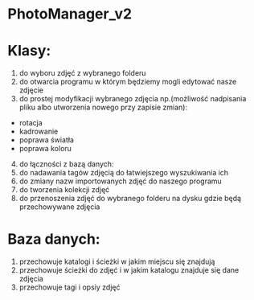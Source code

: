 # PhotoManager_v2

# Klasy:
1. do wyboru zdjęć z wybranego folderu 
2. do otwarcia programu w którym będziemy mogli edytować nasze zdjęcie 
3. do prostej modyfikacji wybranego zdjęcia np.(możliwość nadpisania pliku albo utworzenia nowego przy zapisie zmian):
  - rotacja
  - kadrowanie
  - poprawa światła
  - poprawa koloru 
4. do łączności z bazą danych:
5. do nadawania tagów zdjęcią do łatwiejszego wyszukiwania ich
6. do zmiany nazw importowanych zdjęć do naszego programu 
7. do tworzenia kolekcji zdjęć 
8. do przenoszenia zdjęć do wybranego folderu na dysku gdzie będą przechowywane zdjęcia 


# Baza danych:
1. przechowuje katalogi i ścieżki w jakim miejscu się znajdują 
2. przechowuje ścieżki do zdjęć i w jakim katalogu znajduje się dane zdjęcia 
3. przechowuje tagi i opsiy zdjęć
